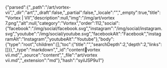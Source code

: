 {"parsed":{"_path":"/art/vortex-vii","_dir":"art","_draft":false,"_partial":false,"_locale":"","_empty":true,"title":"Vortex | VII","description":null,"img":"/img/art/vortex 7.png","alt":null,"category":"Vortex","order":112,"social":{"facebook":"/img/social/facebook.svg","instagram":"/img/social/instagram.svg","youtube":"/img/social/youtube.svg","facebookAlt":"Facebook","instagramAlt":"Instagram","youtubeAlt":"Youtube"},"body":{"type":"root","children":[],"toc":{"title":"","searchDepth":2,"depth":2,"links":[]}},"_type":"markdown","_id":"content:art:vortex vii.md","_source":"content","_file":"art/vortex vii.md","_extension":"md"},"hash":"syilJSP9u1"}